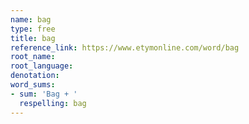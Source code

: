 ```yaml
---
name: bag
type: free
title: bag
reference_link: https://www.etymonline.com/word/bag
root_name: 
root_language: 
denotation: 
word_sums:
- sum: 'Bag + '
  respelling: bag
---
```

